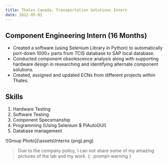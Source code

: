 ```yaml
---
title: Thales Canada, Transportation Solutions Intern
date: 2022-05-01
---
```


## Component Engineering Intern (16 Months)

- Created a software (using Selenium Library in Python) to automatically port-down 1000+ parts from TCIS database to SAP local database.
- Conducted component obsolescence analysis along with supporting hardware design in researching and identifying alternate component solutions.
- Created, assigned and updated ECNs from different projects within Thales.

## Skills
1. Hardware Testing
2. Software Testing
3. Component Specsmanship
4. Programming (Using Selenium $ PiAutoGUI)
5. Database management

<!---Below is the Group Photo--->
![Group Photo](\assets\Interns (png).png)

> Due to the company policy, I can not share some of my amazing pictures of the lab and my work.
{: .prompt-warning }